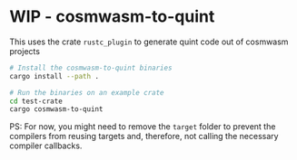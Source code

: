# WIP - cosmwasm-to-quint

This uses the crate `rustc_plugin` to generate quint code out of cosmwasm projects

```bash
# Install the cosmwasm-to-quint binaries
cargo install --path .

# Run the binaries on an example crate
cd test-crate
cargo cosmwasm-to-quint
```

PS: For now, you might need to remove the `target` folder to prevent the
compilers from reusing targets and, therefore, not calling the necessary
compiler callbacks.
